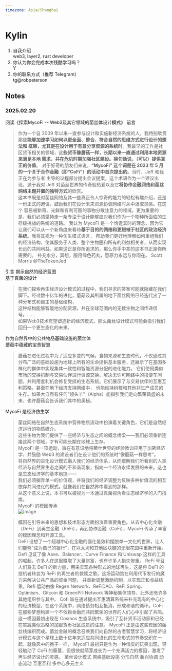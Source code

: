 ```yaml
---
timezone: Asia/Shanghai
---
```



# Kylin

1. 自我介绍  
   web3, layer2, rust developer   
2. 你认为你会完成本次残酷学习吗？  
   Y  
3. 你的联系方式（推荐 Telegram）  
   tg@robpeterson  
## Notes

<!-- Content_START -->

### 2025.02.20
阅读《探索MycoFi -- Web3及其它领域的菌丝体设计模式》
前言
> 作为一个自 2009 年以来一直参与设计和实施新经济系统的人，我特别欣赏那些**能够加速学习如何以更全面、整合、符合自然的思维方式进行设计的想法和
> 框架，尤其是在设计用于有意分享资源的系统时**。我最早的工作是社区货币相关的领域，这**些货币像蘑菇一样，长期以来一直通过利用本地资源来满足本地
> 需求，并在危机时期加强社区建设。换句话说，（可以）提供真正的价值**。
> 对于好奇的朋友们来说，**“MycoFi” 这个词是在 2023 年 5 月的一个关于合作金融（即“CoFi”）的活动中首次提出的**。当时，Jeff 和我正在为参与者
> 主导的议程部分提出会议提案，这个术语作为一个建议出现，源于我对 Jeff 对菌丝世界的传奇般热爱以及它**将协作金融网络和菌丝网络主题并置的独特方式**的欣赏。  
> 这本书既是对菌丝网络及其一些真正令人惊奇的能力的轻松有趣介绍，还是一份正式的邀请，鼓励我们在设计未来资源协调网络时从中汲取灵感。在这个
> 容易被新奇、光鲜和有利可图的事物分散注意力的领域，更为重要的是，我们必须坚持走一条专注于设计能够应对我们作为一个物种所面临的生存级挑战的系统的道路。
> 我认为 MycoFi 是一个恰逢其时的理念，因为它让我们可以从一个新角度来看待**基于目的的网络和更根植于社区的政治经济系统**。我将其视为一种仿生模式语言，
> 帮助我们更好地理解如何重组我们的经济结构，使其服务于人类、整个生物圈和所有的利益相关者，从而实现长远的共同利益。如果这正是你所追求的，那么你手中拿的这本书正是你所需要的。
> 补充水分，冥想，服用绿色药丸，愿原力永远与你同在。
> Scott Morris
> @TheTokenJed

引言 揭示自然的经济蓝图  
基于真菌的设计  
> 在我们探索再生经济设计模式的过程中，我们寻求的答案可能就隐藏在我们脚下。经过数十亿年的进化，蘑菇及其所属的地下菌丝网络已经迭代出了一种分布式和自主的基础结构，  
> 这种结构能够智能地分配资源，并在全球范围内的无数生物之间传递信号。……  
> 如果Web3技术有望塑造新的经济模式，那么菌丝设计模式可能会指引我们回归一个更生态化的未来。
>
作为自然界中的公共物品基础设施的菌丝体  
蘑菇中蕴藏的宝贵智慧  
> 蘑菇在进化过程中为了适应多变的气候，食物来源和生态时代，不仅通过其分布广泛的基础设施为地球上所有的生命提供基本服务，还展示了在基因多样化的群体中实现集体一致性和智能资源分配的进化能力。
> 它们使用类似市场的交换机制与交易伙伴进行资源交换，解决无许可网络中的搭便车问题，并利用套利机会修复受损的生态系统。它们展示了与交易伙伴的互惠互利策略，甚至在地下经济支持网络中，
> 也能维持树桩和其他非生产成员的生存。如果大自然有任何”领头羊”（Alpha）能指引我们走向繁荣昌盛的未来，也许蘑菇会告诉我们其中的奥秘。

MycoFi 是经济仿生学
> 菌丝网络在自然生态系统中营养物质流动中扮演着关键角色，它们是自然经济运行的物质媒介。   
> 这些生物为我们提供了一座经济与生态之间的概念桥梁——我们必须重新连接这两个领域，才有可能长期在地球上生存。  
> MycoFi 是一项运动，旨在有意识地将菌丝世界的经验教训应用于加密经济学，并鼓励 Web3 的建设者们在设计他们的系统时“像蘑菇一样思考”。  
> 将自然界的进化设计模式融入我们的经济体系，从而缓解我们所看到的人类经济与自然界生态之间的不和谐现象，指向一个经济永续发展的未来。这也是生态经济学的基本前提——  
> 我们必须摒弃单一的价值观，并将我们的经济调整为反映多种价值流的相互依存共同进化的模式。就像我们在自然界中看到的那样。  
> 从这个意义上说，本书可以被视为一本通过真菌视角看生态经济学的入门指南。  
MycoFi 的模因传承  
![image](https://github.com/user-attachments/assets/bedd0380-47b1-4f98-a4ef-a2a93ae02429)  
  
> 模因在引导未来的思想和技术形态方面扮演着重要角色。从去中心化金融（DeFi）到再生金融（ReFi），再到协作金融（CoFi），MycoFi 传承了丰富的模因理念和开源工具。  
> DeFi 设想了一个超越中心化金融的僵化低效和摆脱单一文化的世界，让人们能够“成为自己的银行”，在以太坊和其他区块链的无限花园中重新开始。   
> Defi 见证了像 Aave、Balancer、Curve Finance 和 Uniswap 这样的工具的崛起，许多人在这里赚取了大量财富，也有许多人损失惨重。
> ReFi 号召人们将去 DeFi 的新力量，用来实现各种形式的地球再生，这是将 DeFi 的投机者转变为 ReFi 的再生者的救赎之歌。这场运动旨在利用代币发行的魔力来解决公共产品的资金问题，
> 并重新调整激励机制，以实现正和收益结果。Refi 运动由像 Regen Network、ReFiDAO、ReFi Spring、Optimism、Gitcoin 和 GreenPill Network 等神秘集体领导，此外还有许多其他组织参与其中。
> Cofi 旨在通过提出互惠清算系统来补充现有的中心化的经济模型，在这个系统中，网络债务相互抵消，形成和谐的循环。CoFi 在那些梦想构建一个不依赖金融而共同繁荣的世界的人们心中引起了共鸣。
> 这一模因最初出现在 Cosmos 生态系统中，吸引了互补货币活动家和已经在实践类似策略的加密货币社区成员的注意。
> MycoFi 正是由这些模因的菌丝线编织而成。菌丝金融的概念召唤我们向自然的古老智慧学习，将经济设计模式与这个星球上数十亿年来适应共同进化的生命形式的节奏交织在一起。就像风中的孢子一样，
> MycoFi 最初只是作为一种俏皮的玩笑出现，轻轻触动了 CoFi 的藤蔓，但很快就萌芽成长为一个充满活力的模因，激发了再生经济设计的灵感。
菌丝设计模式
> 网络基础设施  分形自然  新兴协调  动态流动  互惠互利 多中心多元主义
<!-- Content_END -->
